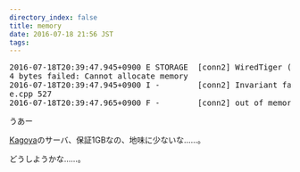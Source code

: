 ```yaml
---
directory_index: false
title: memory
date: 2016-07-18 21:56 JST
tags: 
---
```


<pre>2016-07-18T20:39:47.945+0900 E STORAGE  [conn2] WiredTiger (12) [1468841987:945104][23859:0x7f9b2a6f6700], file:collection-2-4772634932404760316.wt, WT_CURSOR.search: memory allocation of 2748
4 bytes failed: Cannot allocate memory
2016-07-18T20:39:47.945+0900 I -        [conn2] Invariant failure: seekRet resulted in status UnknownError: 12: Cannot allocate memory at src/mongo/db/storage/wiredtiger/wiredtiger_record_stor
e.cpp 527
2016-07-18T20:39:47.965+0900 F -        [conn2] out of memory.
</pre>

うあー

[Kagoya](https://www.kagoya.jp/cloud/vps/)のサーバ、保証1GBなの、地味に少ないな……。

どうしようかな……。
